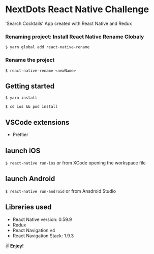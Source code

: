 # NextDots React Native Challenge 

'Search Cocktails' App created with React Native and Redux


### Renaming project: Install React Native Rename Globaly

```
$ yarn global add react-native-rename
```

### Rename the project

```
$ react-native-rename <newName>
```

## Getting started

```
$ yarn install

$ cd ios && pod install
```

## VSCode extensions

- Prettier


## launch iOS

`$ react-native run-ios` or from XCode opening the workspace file


## launch Android

`$ react-native run-android` or from Ansdroid Studio


## Libreries used

- React Native version: 0.59.9
- Redux 
- React Navigation v4
- React Navigation Stack: 1.9.3

:v: **Enjoy!**
